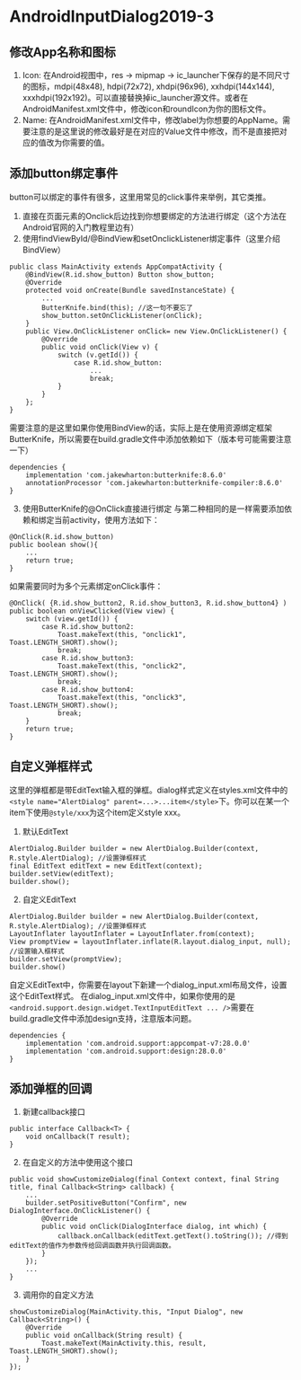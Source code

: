 # AndroidInputDialog2019-3
## 修改App名称和图标
1. Icon: 在Android视图中，res -> mipmap -> ic_launcher下保存的是不同尺寸的图标，mdpi(48x48), hdpi(72x72), xhdpi(96x96), xxhdpi(144x144), xxxhdpi(192x192)。可以直接替换掉ic_launcher源文件。或者在AndroidManifest.xml文件中，修改icon和roundIcon为你的图标文件。
2. Name: 在AndroidManifest.xml文件中，修改label为你想要的AppName。需要注意的是这里说的修改最好是在对应的Value文件中修改，而不是直接把对应的值改为你需要的值。
## 添加button绑定事件
button可以绑定的事件有很多，这里用常见的click事件来举例，其它类推。
1. 直接在页面元素的Onclick后边找到你想要绑定的方法进行绑定（这个方法在Android官网的入门教程里边有）
2. 使用findViewById/@BindView和setOnclickListener绑定事件（这里介绍BindView）
```
public class MainActivity extends AppCompatActivity {
    @BindView(R.id.show_button) Button show_button;
    @Override
    protected void onCreate(Bundle savedInstanceState) {
        ...
        ButterKnife.bind(this); //这一句不要忘了
        show_button.setOnClickListener(onClick);
    }
    public View.OnClickListener onClick= new View.OnClickListener() {
        @Override
        public void onClick(View v) {
            switch (v.getId()) {
                case R.id.show_button:
                    ...
                    break;
            }
        }
    };
}
```
需要注意的是这里如果你使用BindView的话，实际上是在使用资源绑定框架ButterKnife，所以需要在build.gradle文件中添加依赖如下（版本号可能需要注意一下）
```
dependencies {
    implementation 'com.jakewharton:butterknife:8.6.0'
    annotationProcessor 'com.jakewharton:butterknife-compiler:8.6.0'
}
```
3. 使用ButterKnife的@OnClick直接进行绑定
与第二种相同的是一样需要添加依赖和绑定当前activity，使用方法如下：
```
@OnClick(R.id.show_button)
public boolean show(){
    ...
    return true;
}
```
如果需要同时为多个元素绑定onClick事件：
```
@OnClick( {R.id.show_button2, R.id.show_button3, R.id.show_button4} )
public boolean onViewClicked(View view) {
    switch (view.getId()) {
        case R.id.show_button2:
            Toast.makeText(this, "onclick1", Toast.LENGTH_SHORT).show();
            break;
        case R.id.show_button3:
            Toast.makeText(this, "onclick2", Toast.LENGTH_SHORT).show();
            break;
        case R.id.show_button4:
            Toast.makeText(this, "onclick3", Toast.LENGTH_SHORT).show();
            break;
    }
    return true;
}
```
## 自定义弹框样式
这里的弹框都是带EditText输入框的弹框。dialog样式定义在styles.xml文件中的`<style name="AlertDialog" parent=...>...item</style>`下。你可以在某一个item下使用`@style/xxx`为这个item定义style xxx。
1. 默认EditText
```
AlertDialog.Builder builder = new AlertDialog.Builder(context, R.style.AlertDialog); //设置弹框样式
final EditText editText = new EditText(context);
builder.setView(editText);
builder.show();
```
2. 自定义EditText
```
AlertDialog.Builder builder = new AlertDialog.Builder(context, R.style.AlertDialog); //设置弹框样式
LayoutInflater layoutInflater = LayoutInflater.from(context);
View promptView = layoutInflater.inflate(R.layout.dialog_input, null); //设置输入框样式
builder.setView(promptView);
builder.show()
```
自定义EditText中，你需要在layout下新建一个dialog_input.xml布局文件，设置这个EditText样式。
在dialog_input.xml文件中，如果你使用的是`<android.support.design.widget.TextInputEditText ... />`需要在build.gradle文件中添加design支持，注意版本问题。
```
dependencies {
    implementation 'com.android.support:appcompat-v7:28.0.0'
    implementation 'com.android.support:design:28.0.0'
}
```
## 添加弹框的回调
1. 新建callback接口
```
public interface Callback<T> {
    void onCallback(T result);
}
```
2. 在自定义的方法中使用这个接口
```
public void showCustomizeDialog(final Context context, final String title, final Callback<String> callback) {
    ...
    builder.setPositiveButton("Confirm", new DialogInterface.OnClickListener() {
        @Override
        public void onClick(DialogInterface dialog, int which) {
            callback.onCallback(editText.getText().toString()); //得到editText的值作为参数传给回调函数并执行回调函数。
        }
    }); 
    ...
}
```
3. 调用你的自定义方法
```
showCustomizeDialog(MainActivity.this, "Input Dialog", new Callback<String>() {
    @Override
    public void onCallback(String result) {
        Toast.makeText(MainActivity.this, result, Toast.LENGTH_SHORT).show();
    }
});
```